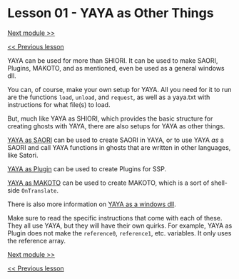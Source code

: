 # Lesson 01 - YAYA as Other Things

[Next module >>](https://github.com/Zichqec/YAYA_Fundamentals/blob/main/Module%2011%20-%20Debugging/00%20-%20Peeking%20Behind%20the%20Curtain.md)

[<< Previous lesson](https://github.com/Zichqec/YAYA_Fundamentals/blob/main/Module%2010%20-%20YAYA%20Libraries/00%20-%20YAYA%20as%20SHIORI.md)

YAYA can be used for more than SHIORI. It can be used to make SAORI, Plugins, MAKOTO, and as mentioned, even be used as a general windows dll.

You can, of course, make your own setup for YAYA. All you need for it to run are the functions `load`, `unload`, and `request`, as well as a yaya.txt with instructions for what file(s) to load.

But, much like YAYA as SHIORI, which provides the basic structure for creating ghosts with YAYA, there are also setups for YAYA as other things.

[YAYA as SAORI](https://emily.shillest.net/ayaya/index.php?YAYA+as+SAORI) can be used to create SAORI in YAYA, or to use YAYA *as* a SAORI and call YAYA functions in ghosts that are written in other languages, like Satori.

[YAYA as Plugin](https://emily.shillest.net/ayaya/index.php?YAYA+as+PLUGIN) can be used to create Plugins for SSP.

[YAYA as MAKOTO](https://emily.shillest.net/ayaya/index.php?YAYA+as+MAKOTO) can be used to create MAKOTO, which is a sort of shell-side `OnTranslate`.

There is also more information on [YAYA as a windows dll](https://emily.shillest.net/ayaya/index.php?%E3%83%9E%E3%83%8B%E3%83%A5%E3%82%A2%E3%83%AB/%E6%96%87%E6%B3%95/A.WindowsDLL%E3%81%A8%E3%81%97%E3%81%A6%E3%81%AEYAYA).

Make sure to read the specific instructions that come with each of these. They all use YAYA, but they will have their own quirks. For example, YAYA as Plugin does not make the `reference0`, `reference1`, etc. variables. It only uses the reference array.

[Next module >>](https://github.com/Zichqec/YAYA_Fundamentals/blob/main/Module%2011%20-%20Debugging/00%20-%20Peeking%20Behind%20the%20Curtain.md)

[<< Previous lesson](https://github.com/Zichqec/YAYA_Fundamentals/blob/main/Module%2010%20-%20YAYA%20Libraries/00%20-%20YAYA%20as%20SHIORI.md)